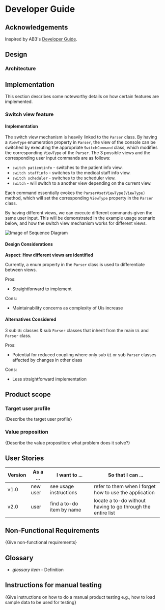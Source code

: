 # Developer Guide

## Acknowledgements

Inspired by AB3's [Developer Guide](https://se-education.org/addressbook-level3/DeveloperGuide.html). 

## Design 

### Architecture

## Implementation

This section describes some noteworthy details on how certain features are implemented.
### Switch view feature

#### Implementation

The switch view mechanism is heavily linked to the `Parser` class. By having a
`ViewType` enumeration property in `Parser`, the view of the console can be switched by 
executing the appropriate `SwitchCommand` class, which modifies the corresponding `ViewType`
of the `Parser`. The 3 possible views and the corresponding user input commands are as follows:

* `switch patientinfo` - switches to the patient info view.
* `switch staffinfo` - switches to the medical staff info view.
* `switch scheduler` - switches to the scheduler view.
* `switch` - will switch to a another view depending on the current view. 

Each command essentially evokes the `Parser#setViewType(ViewType)` method, which will set the corresponding
`ViewType` property in the `Parser` class.

By having different views, we can execute different commands given the same
user input. This will be demonstrated in the example usage scenario below, and how
the switch view mechanism works for different views.

![Image of Sequence Diagram]()

<!--
Update with image + explanation
-->

#### Design Considerations

**Aspect: How different views are identified**

Currently, a enum property in the `Parser` class is used to
differentiate between views.

Pros: 
* Straightforward to implement

Cons: 
* Maintainability concerns as complexity of Uis increase

#### Alternatives Considered

3 sub `Ui` classes & sub `Parser` classes that inherit from the main `Ui` and `Parser` class.

Pros:
* Potential for reduced coupling where only sub `Ui` or sub `Parser` classes affected by changes in other class

Cons:
* Less straightforward implementation

## Product scope
### Target user profile

{Describe the target user profile}

### Value proposition

{Describe the value proposition: what problem does it solve?}

## User Stories

|Version| As a ... | I want to ... | So that I can ...|
|--------|----------|---------------|------------------|
|v1.0|new user|see usage instructions|refer to them when I forget how to use the application|
|v2.0|user|find a to-do item by name|locate a to-do without having to go through the entire list|

## Non-Functional Requirements

{Give non-functional requirements}

## Glossary

* *glossary item* - Definition

## Instructions for manual testing

{Give instructions on how to do a manual product testing e.g., how to load sample data to be used for testing}
